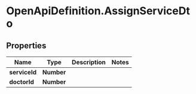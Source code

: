 # OpenApiDefinition.AssignServiceDto

## Properties

Name | Type | Description | Notes
------------ | ------------- | ------------- | -------------
**serviceId** | **Number** |  | 
**doctorId** | **Number** |  | 


